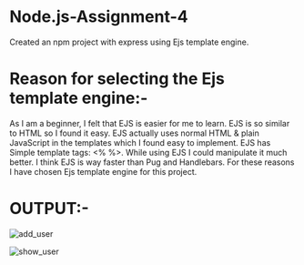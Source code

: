# Node.js-Assignment-4

Created an npm project with express using Ejs template engine.

# Reason for selecting the Ejs template engine:-
 
As I am a beginner, I felt that EJS is easier for me to learn. EJS is so similar to HTML so I found it easy. EJS actually uses normal HTML & plain JavaScript in the    templates which I found easy to implement. EJS has Simple template tags: <% %>. While using EJS I could manipulate it much better. I think EJS is way faster than Pug and  Handlebars. For these reasons I have chosen Ejs template engine for this project.


# OUTPUT:-


![add_user](https://user-images.githubusercontent.com/99710364/221640506-037da32c-ba0a-412b-aad9-b0447576fe3b.png)


![show_user](https://user-images.githubusercontent.com/99710364/221640515-03b27e4f-bc32-4459-aa86-f06c00433f31.png)
